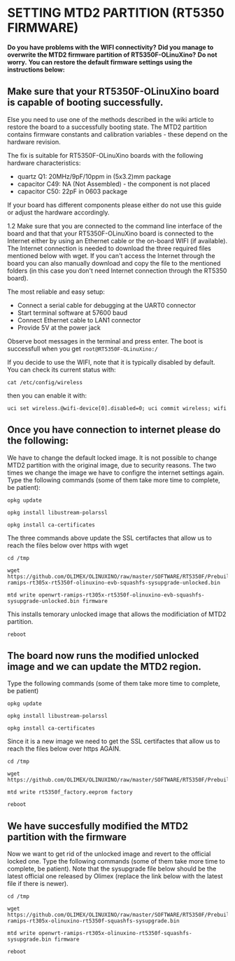 # SETTING MTD2 PARTITION (RT5350 FIRMWARE)

**Do you have problems with the WIFI connectivity?**
**Did you manage to overwrite the MTD2 firmware partition of RT5350F-OLinuXino?**
**Do not worry.**
**You can restore the default firmware settings using the instructions below:**

## Make sure that your RT5350F-OLinuXino board is capable of booting successfully.

Else you need to use one of the methods described in the wiki article to restore the board to a successfully booting state.
The MTD2 partition contains firmware constants and calibration variables - these depend on the hardware revision. 

The fix is suitable for RT5350F-OLinuXino boards with the following hardware characteristics:

- quartz Q1: 20MHz/9pF/10ppm in (5x3.2)mm package 
- capacitor C49: NA (Not Assembled) - the component is not placed
- capacitor C50: 22pF in 0603 package

If your board has different components please either do not use this guide or adjust the hardware accordingly.

1.2 Make sure that you are connected to the command line interface of the board and that that your RT5350F-OLinuXino board is connected to the Internet either by using an Ethernet cable or the on-board WIFI (if available).
The Internet connection is needed to download the three required files mentioned below with wget.
If you can't access the Internet through the board you can also manually download and copy the file to the mentioned folders (in this case you don't need Internet connection through the RT5350 board).

The most reliable and easy setup:

- Connect a serial cable for debugging at the UART0 connector
- Start terminal software at 57600 baud
- Connect Ethernet cable to LAN1 connector
- Provide 5V at the power jack

Observe boot messages in the terminal and press enter.
The boot is successfull when you get ``root@RT5350F-OLinuXino:/``

If you decide to use the WIFI, note that it is typically disabled by default.
You can check its current status with:

```shell
cat /etc/config/wireless
```

then you can enable it with:

```shell
uci set wireless.@wifi-device[0].disabled=0; uci commit wireless; wifi
```

## Once you have connection to internet please do the following:

We have to change the default locked image.
It is not possible to change MTD2 partition with the original image, due to security reasons.
The two times we change the image we have to configre the internet settings again.
Type the following commands (some of them take more time to complete, be patient):

```shell
opkg update
```

```shell
opkg install libustream-polarssl
```

```shell
opkg install ca-certificates
```

The three commands above update the SSL certifactes that allow us to reach the files below over https with wget

```shell
cd /tmp
```

```shell
wget https://github.com/OLIMEX/OLINUXINO/raw/master/SOFTWARE/RT5350F/Prebuilt%20images/mtd2%20recovery/openwrt-ramips-rt305x-rt5350f-olinuxino-evb-squashfs-sysupgrade-unlocked.bin
```

```shell
mtd write openwrt-ramips-rt305x-rt5350f-olinuxino-evb-squashfs-sysupgrade-unlocked.bin firmware
```

This installs temorary unlocked image that allows the modificiation of MTD2 partition.

```shell
reboot
```

## The board now runs the modified unlocked image and we can update the MTD2 region.

Type the following commands (some of them take more time to complete, be patient)

```shell
opkg update
```

```shell
opkg install libustream-polarssl
```

```shell
opkg install ca-certificates
```

Since it is a new image we need to get the SSL certifactes that allow us to reach the files below over https AGAIN.

```shell
cd /tmp
```

```shell
wget https://github.com/OLIMEX/OLINUXINO/raw/master/SOFTWARE/RT5350F/Prebuilt%20images/mtd2%20recovery/rt5350f_factory.eeprom
```

```shell
mtd write rt5350f_factory.eeprom factory
```

```shell
reboot
```

## We have succesfully modified the MTD2 partition with the firmware

Now we want to get rid of the unlocked image and revert to the official locked one.
Type the following commands (some of them take more time to complete, be patient).
Note that the sysupgrade file below should be the latest official one released by Olimex (replace the link below with the latest file if there is newer).

```shell
cd /tmp
```

```shell
wget https://github.com/OLIMEX/OLINUXINO/raw/master/SOFTWARE/RT5350F/Prebuilt%20images/mtd2%20recovery/openwrt-ramips-rt305x-olinuxino-rt5350f-squashfs-sysupgrade.bin
```

```shell
mtd write openwrt-ramips-rt305x-olinuxino-rt5350f-squashfs-sysupgrade.bin firmware
```

```shell
reboot
```

